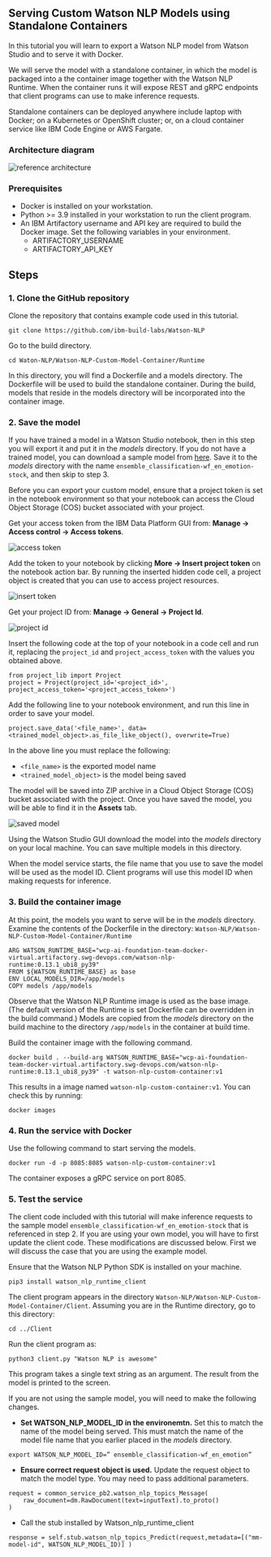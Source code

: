 ## Serving Custom Watson NLP Models using Standalone Containers
In this tutorial you will learn to export a Watson NLP model from Watson Studio and to serve it with Docker. 

We will serve the model with a standalone container, in which the model is packaged into a the container image together with the Watson NLP Runtime. When the container runs it will expose REST and gRPC endpoints that client programs can use to make inference requests. 

Standalone containers can be deployed anywhere include laptop with Docker; on a Kubernetes or OpenShift cluster; or, on a cloud container service like IBM Code Engine or AWS Fargate.  

### Architecture diagram

![reference architecture](Images/reference_architecture.png)
    
### Prerequisites
    
- Docker is installed on your workstation.
- Python >= 3.9 installed in your workstation to run the client program.
- An IBM Artifactory username and API key are required to build the Docker image. Set the following variables in your environment.
    - ARTIFACTORY_USERNAME
    -  ARTIFACTORY_API_KEY
    
## Steps
### 1. Clone the GitHub repository
Clone the repository that contains example code used in this tutorial. 
```
git clone https://github.com/ibm-build-labs/Watson-NLP 
```
Go to the build directory.
```
cd Waton-NLP/Watson-NLP-Custom-Model-Container/Runtime 
```
In this directory, you will find a Dockerfile and a models directory. The Dockerfile will be used to build the standalone container. During the build, models that reside in the models directory will be incorporated into the container image.

### 2. Save the model
If you have trained a model in a Watson Studio notebook, then in this step you will export it and put it in the *models* directory. If you do not have a trained model, you can download a sample model from [here](https://github.com/ibm-build-labs/Watson-NLP/releases/download/ml_model/ensemble_classification-wf_en_emotion).  Save it to the *models* directory with the name `ensemble_classification-wf_en_emotion-stock`, and then skip to step 3.

Before you can export your custom model, ensure that a project token is set in the notebook environment so that your notebook can access the Cloud Object Storage (COS) bucket associated with your project.  

Get your access token from the IBM Data Platform GUI from: **Manage -> Access control -> Access tokens**. 

![access token](Images/access_token.png)

Add the token to your notebook by clicking **More -> Insert project token** on the notebook action bar. By running the inserted hidden code cell, a project object is created that you can use to access project resources. 

![insert token](Images/insert_token.png)

Get your project ID from: **Manage -> General -> Project Id**.

![project id](Images/project_id.png)
    
Insert the following code at the top of your notebook in a code cell and run it, replacing the `project_id` and `project_access_token` with the values you obtained above. 
```
from project_lib import Project 
project = Project(project_id='<project_id>', project_access_token='<project_access_token>') 
```
Add the following line to your notebook environment, and run this line in order to save your model. 
```
project.save_data('<file_name>', data=<trained_model_object>.as_file_like_object(), overwrite=True)
```
In the above line you must replace the following:
- `<file_name>` is the exported model name 
- `<trained_model_object>` is the model being saved

The model will be saved into ZIP archive in a Cloud Object Storage (COS) bucket associated with the project. Once you have saved the model, you will be able to find it in the **Assets** tab. 

![saved model](Images/saved_model.png)
    
Using the Watson Studio GUI download the model into the *models* directory on your local machine. You can save multiple models in this directory.  

When the model service starts, the file name that you use to save the model will be used as the model ID.  Client programs will use this model ID when making requests for inference.

### 3. Build the container image
At this point, the models you want to serve will be in the *models* directory. Examine the contents of the Dockerfile in the directory: `Watson-NLP/Watson-NLP-Custom-Model-Container/Runtime`
```
ARG WATSON_RUNTIME_BASE="wcp-ai-foundation-team-docker-virtual.artifactory.swg-devops.com/watson-nlp-runtime:0.13.1_ubi8_py39" 
FROM ${WATSON_RUNTIME_BASE} as base 
ENV LOCAL_MODELS_DIR=/app/models 
COPY models /app/models 
```
Observe that the Watson NLP Runtime image is used as the base image. (The default version of the Runtime is set Dockerfile can be overridden in the build command.)  Models are copied from the *models* directory on the build machine to the directory `/app/models` in the container at build time.

Build the container image with the following command. 
```
docker build . --build-arg WATSON_RUNTIME_BASE="wcp-ai-foundation-team-docker-virtual.artifactory.swg-devops.com/watson-nlp-runtime:0.13.1_ubi8_py39" -t watson-nlp-custom-container:v1 
```
This results in a image named `watson-nlp-custom-container:v1`.  You can check this by running:
```
docker images
```

### 4. Run the service with Docker
Use the following command to start serving the models. 
```
docker run -d -p 8085:8085 watson-nlp-custom-container:v1 
```
The container exposes a gRPC service on port 8085. 

### 5. Test the service
The client code included with this tutorial will make inference requests to the sample model `ensemble_classification-wf_en_emotion-stock` that is referenced in step 2.  If you are using your own model, you will have to first update the client code.  These modifications are discussed below.  First we will discuss the case that you are using the example model.

Ensure that the Watson NLP Python SDK is installed on your machine. 
```
pip3 install watson_nlp_runtime_client 
```
The client program appears in the directory `Watson-NLP/Watson-NLP-Custom-Model-Container/Client`.  Assuming you are in the Runtime directory, go to this directory:
```
cd ../Client 
```
Run the client program as: 
```
python3 client.py "Watson NLP is awesome" 
```
This program takes a single text string as an argument.  The result from the model is printed to the screen.

If you are not using the sample model, you will need to make the following changes.

- **Set WATSON_NLP_MODEL_ID in the environemtn.** Set this to match the name of the model being served.  This must match the name of the model file name that you earlier placed in the *models* directory.
```
export WATSON_NLP_MODEL_ID=” ensemble_classification-wf_en_emotion” 
```
- **Ensure correct request object is used.** Update the request object to match the model type. You may need to pass additional parameters. 
```
request = common_service_pb2.watson_nlp_topics_Message( 
    raw_document=dm.RawDocument(text=inputText).to_proto() 
) 
```
- Call the stub installed by Watson_nlp_runtime_client 
```
response = self.stub.watson_nlp_topics_Predict(request,metadata=[("mm-model-id", WATSON_NLP_MODEL_ID)] ) 
```
